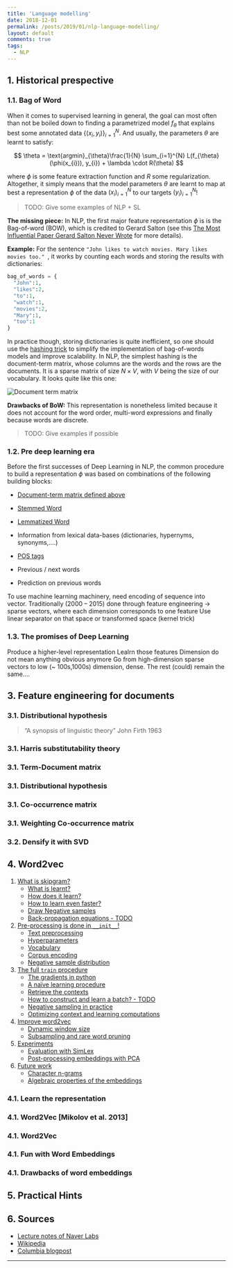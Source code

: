 ```yaml
---
title: 'Language modelling'
date: 2018-12-01
permalink: /posts/2019/01/nlp-language-modelling/
layout: default
comments: true
tags:
  - NLP
---
```


## 1. Historical prespective

### 1.1. Bag of Word

When it comes to supervised learning in general, the goal can most often than not be boiled down to finding a parametrized model $f_{\theta}$ that explains best some annotated data $\{ (x_{i}, y_{i}) \}_{i=1}^{N}$. And usually, the parameters $\theta$ are learnt to satisfy:

$$
\theta = \text{argmin}_{\theta}\frac{1}{N} \sum_{i=1}^{N} L(f_{\theta}(\phi(x_{i})), y_{i}) + \lambda \cdot R(\theta)
$$

where $\phi$ is some feature extraction function and $R$ some regularization. Altogether, it simply means that the model parameters $\theta$ are learnt to map at best a representation $\phi$ of the data $(x_{i})_{i=1}^{N}$ to our targets $(y_{i})_{i=1}^{N}$!

> TODO: Give some examples of NLP + SL

<b>The missing piece:</b> In NLP, the first major feature representation $\phi$ is is the Bag-of-word (BOW), which is credited to Gerard Salton (see this [The Most Influential Paper Gerard Salton Never Wrote](https://www.ideals.illinois.edu/bitstream/handle/2142/1697/Dubin748764.pdf?sequence=2) for more details).

<b>Example:</b> For the sentence `"John likes to watch movies. Mary likes movies too." `, it works by counting each words and storing the results with dictionaries:

```python
bag_of_words = {
  "John":1,
  "likes":2,
  "to":1,
  "watch":1,
  "movies":2,
  "Mary":1,
  "too":1
}
```

In practice though, storing dictionaries is quite inefficient, so one should use the [hashing trick](https://en.wikipedia.org/wiki/Feature_hashing) to simplify the implementation of bag-of-words models and improve scalability. In NLP, the simplest hashing is the document-term matrix, whose columns are the words and the rows are the documents. It is a sparse matrix of size $N \times V$, with $V$ being the size of our vocabulary. It looks quite like this one:

![Document term matrix](https://www.darrinbishop.com/wp-content/uploads/2017/10/Document-Term-Matrix-with-Title-1.png)

<b>Drawbacks of BoW:</b> This representation is nonetheless limited because it does not account for the word order, multi-word expressions and finally because words are discrete.

> TODO: Give examples if possible

### 1.2. Pre deep learning era

Before the first successes of Deep Learning in NLP, the common procedure to build a representation $\phi$ was based on combinations of the following building blocks:

- [Document-term matrix defined above](https://en.wikipedia.org/wiki/Document-term_matrix)
- [Stemmed Word](https://en.wikipedia.org/wiki/Stemming)
- [Lemmatized Word](https://en.wikipedia.org/wiki/Lemmatisation)
- Information from lexical data-bases (dictionaries, hypernyms, synonyms,....)
- [POS tags](https://en.wikipedia.org/wiki/Part-of-speech_tagging)


- Previous / next words
- Prediction on previous words

To use machine learning machinery, need encoding of sequence into vector. Traditionally (2000 – 2015) done through feature engineering
-> sparse vectors, where each dimension corresponds to one feature
Use linear separator on that space
or transformed space (kernel trick)

### 1.3. The promises of Deep Learning

Produce a higher-level representation
Lealrn those features
Dimension do not mean anything obvious anymore
Go from high-dimension sparse vectors to low (~ 100s,1000s) dimension, dense. The rest (could) remain the same....

## 3. Feature engineering for documents
### 3.1. Distributional hypothesis
> “A synopsis of linguistic theory” John Firth 1963
### 3.1. Harris substitutability theory
### 3.1. Term-Document matrix
### 3.1. Distributional hypothesis
### 3.1. Co-occurrence matrix
### 3.1. Weighting Co-occurrence matrix
### 3.2. Densify it with SVD

## 4. Word2vec

1. [What is skipgram?](#skipgram)
    * [What is learnt?](#embeddings)
    * [How does it learn?](#neural_net)
    * [How to learn even faster?](#negative_sampling)
    * [Draw Negative samples ](#negative_sampling)
    * [Back-propagation equations - TODO](#back_propagation)
2. [Pre-processing is done in `__init__`!](#init)
    * [Text preprocessing](#text-preprocessing)
    * [Hyperparameters](#hyperparameters)
    * [Vocabulary](#vocabulary)
    * [Corpus encoding](#encoding)
    * [Negative sample distribution](#neg_sample_dist)
3. [The full `train` procedure](#train)
    * [The gradients in python](#gradients)
    * [A naïve learning procedure](#naive)
    * [Retrieve the contexts](#contexts)
    * [How to construct and learn a batch? - TODO](#batch)
    * [Negative sampling in practice](#practical_ng)
    * [Optimizing context and learning computations](#optimizing)
4. [Improve word2vec](#improve)
    * [Dynamic window size](#dynamic_window)
    * [Subsampling and rare word pruning](#subsampling)
5. [Experiments](experiments)
    * [Evaluation with SimLex](#evaluation)
    * [Post-processing embeddings with PCA](#pca)
6. [Future work](#future)
    * [Character n-grams](#ngrams)
    * [Algebraic properties of the embeddings](#algebraic)
### 4.1. Learn the representation
### 4.1. Word2Vec [Mikolov et al. 2013]
### 4.1. Word2Vec
### 4.1. Fun with Word Embeddings
### 4.1. Drawbacks of word embeddings

## 5. Practical Hints

## 6. Sources

- [Lecture notes of Naver Labs](http://www.europe.naverlabs.com/Research/Natural-Language-Processing)
- [Wikipedia](en.wikipedia.org)
- [Columbia blogpost](http://www.ee.columbia.edu/~stanchen/e6884/labs/lab3/x207.html)

------
